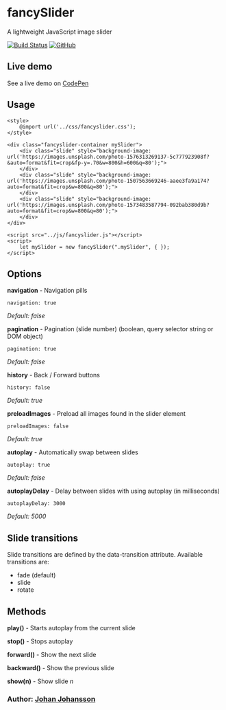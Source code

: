# fancySlider

A lightweight JavaScript image slider

[![Build Status](https://img.shields.io/github/workflow/status/myspace-nu/fancySlider/CI)](https://github.com/myspace-nu/fancySlider/actions)
[![GitHub](https://img.shields.io/github/license/mashape/apistatus.svg)](https://github.com/myspace-nu/fancySlider/blob/master/LICENSE)

## Live demo

See a live demo on [CodePen](https://codepen.io/myspace-nu/full/RwMergO)

## Usage

	<style>
		@import url('../css/fancyslider.css');
	</style>

	<div class="fancyslider-container mySlider">
		<div class="slide" style="background-image: url('https://images.unsplash.com/photo-1576313269137-5c777923908f?&auto=format&fit=crop&fp-y=.70&w=800&h=600&q=80');">
		</div>
		<div class="slide" style="background-image: url('https://images.unsplash.com/photo-1507563669246-aaee3fa9a174?auto=format&fit=crop&w=800&q=80');">
		</div>
		<div class="slide" style="background-image: url('https://images.unsplash.com/photo-1573483587794-092bab380d9b?auto=format&fit=crop&w=800&q=80');">
		</div>
	</div>

	<script src="../js/fancyslider.js"></script>
	<script>
		let mySlider = new fancySlider(".mySlider", { });
	</script>

## Options

**navigation** - Navigation pills

	navigation: true

*Default: false*

**pagination** - Pagination (slide number) (boolean, query selector string or DOM object)

	pagination: true

*Default: false*

**history** - Back / Forward buttons

	history: false

*Default: true*

**preloadImages** - Preload all images found in the slider element

	preloadImages: false

*Default: true*

**autoplay** - Automatically swap between slides

	autoplay: true

*Default: false*

**autoplayDelay** - Delay between slides with using autoplay (in milliseconds)

	autoplayDelay: 3000

*Default: 5000*

## Slide transitions

Slide transitions are defined by the data-transition attribute. Available transitions are:

* fade (default)
* slide
* rotate

## Methods

**play()** - Starts autoplay from the current slide

**stop()** - Stops autoplay

**forward()** - Show the next slide

**backward()** - Show the previous slide

**show(n)** - Show slide *n*

### Author: [Johan Johansson](https://github.com/myspace-nu)
